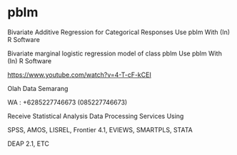 # pblm
Bivariate Additive Regression for Categorical Responses Use pblm With (In) R Software

Bivariate marginal logistic regression model of class pblm Use pblm With (In) R Software

https://www.youtube.com/watch?v=4-T-cF-kCEI

Olah Data Semarang

WA : +6285227746673 (085227746673)

Receive Statistical Analysis Data Processing Services Using

SPSS, AMOS, LISREL, Frontier 4.1, EVIEWS, SMARTPLS, STATA

DEAP 2.1, ETC

